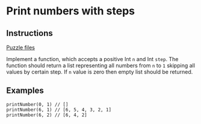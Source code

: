 # Print numbers with steps

## Instructions

[Puzzle files](.)

Implement a function, which accepts a positive Int `n` and Int `step`. The function should return a list representing all numbers from `n` to `1`
skipping all values by certain step. If `n` value is zero then empty list should be returned.

## Examples

```
printNumber(0, 1) // []
printNumber(6, 1) // [6, 5, 4, 3, 2, 1]
printNumber(6, 2) // [6, 4, 2]
```

